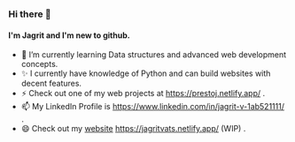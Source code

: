 ### Hi there 👋
#### I'm Jagrit and I'm new to github.
- 🌱 I’m currently learning Data structures and advanced web development concepts.
- ✨ I currently have knowledge of Python and can build websites with decent features.
- ⚡ Check out one of my web projects at https://prestoj.netlify.app/ .
- 📫 My LinkedIn Profile is https://www.linkedin.com/in/jagrit-v-1ab521111/ .
- 😄 Check out my [website](https://jagritvats.netlify.app/) https://jagritvats.netlify.app/ (WIP) .

<!--
**jagritvats/jagritvats** is a ✨ _special_ ✨ repository because its `README.md` (this file) appears on your GitHub profile.

Here are some ideas to get you started:

- 🔭 I’m currently working on ...

- 👯 I’m looking to collaborate on ...
- 🤔 I’m looking for help with ...
- 💬 Ask me about ...
- 📫 How to reach me: ...
- 😄 Pronouns: ...
- ⚡ Fun fact: ...
-->
